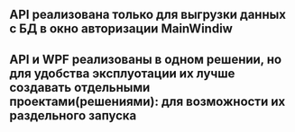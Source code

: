 ## API реализована только для выгрузки данных с БД в окно авторизации MainWindiw
## API и WPF реализованы в одном решении, но для удобства эксплуотации их лучше создавать отдельными проектами(решениями): для возможности их раздельного запуска
